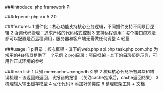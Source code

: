 ###introduce:
	php framework PI

###depend:
	php >= 5.2.0

###features:
	1       插件化：核心功能支持核心业务逻辑，不同插件支持不同项目逻辑
	2  强调代码管理：追求严格的代码格式控制
	3  支持远程调用：每个接口的方法都可以配置是否远程调用，服务器和客户端无需做任何调整
	4  轻量

###usage:
	1   pi目录：核心框架 - 其下的web.php api.php task.php com.php 为常用的4各场景提供了一个示例
	2 proj目录：项目框架 - 其下的目录都是示例，可用作正式环境的参考
	
###todo list:
	1 队列 memcache+mongodb 引擎
	2 梳理核心代码所有异常和错误梳理 - 该返回的返回，该报错的报错 （关注cache挂掉后，cache返回结果）
	3 梳理输入输出缓存模型
	4 优化代码
	5 添加好的类库
	6 整理框架工具 + 文档
